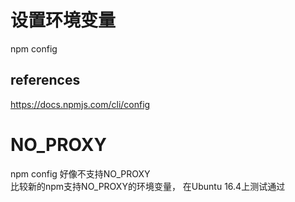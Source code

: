 # 设置环境变量

npm config 
## references
https://docs.npmjs.com/cli/config

# NO_PROXY
npm config 好像不支持NO_PROXY  
比较新的npm支持NO_PROXY的环境变量， 在Ubuntu 16.4上测试通过

